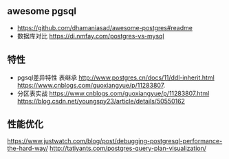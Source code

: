 ## awesome pgsql
- https://github.com/dhamaniasad/awesome-postgres#readme
- 数据库对比 https://di.nmfay.com/postgres-vs-mysql

## 特性
- pgsql差异特性 表继承  http://www.postgres.cn/docs/11/ddl-inherit.html  
https://www.cnblogs.com/guoxiangyue/p/11283807.
- 分区表实战
https://www.cnblogs.com/guoxiangyue/p/11283807.html  
https://blog.csdn.net/youngspy23/article/details/50550162



## 性能优化
https://www.justwatch.com/blog/post/debugging-postgresql-performance-the-hard-way/
http://tatiyants.com/postgres-query-plan-visualization/
